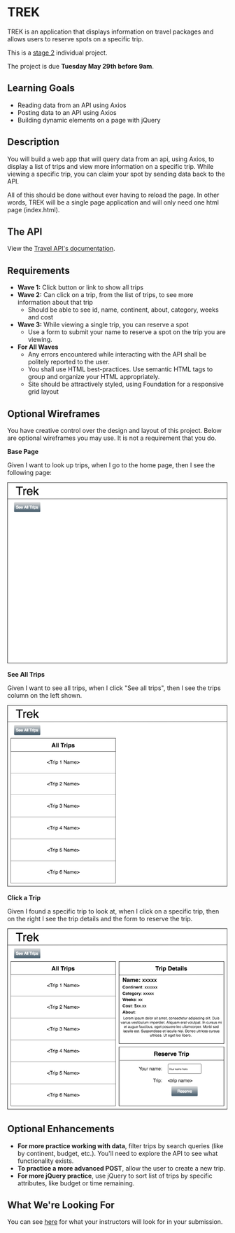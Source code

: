# TREK

TREK is an application that displays information on travel packages and allows users to reserve spots on a specific trip.

This is a [stage 2](https://github.com/Ada-Developers-Academy/pedagogy/blob/master/rule-of-three.md) individual project.

The project is due **Tuesday May 29th before 9am**. 

## Learning Goals

- Reading data from an API using Axios
- Posting data to an API using Axios
- Building dynamic elements on a page with jQuery

## Description

You will build a web app that will query data from an api, using Axios, to display a list of trips and view more information on a specific trip. While viewing a specific trip, you can claim your spot by sending data back to the API.

All of this should be done without ever having to reload the page. In other words, TREK will be a single page application and will only need one html page (index.html).

## The API

View the [Travel API's documentation](https://github.com/AdaGold/trip_api).

## Requirements
- **Wave 1:** Click button or link to show all trips
- **Wave 2:** Can click on a trip, from the list of trips, to see more information about that trip
  - Should be able to see id, name, continent, about, category, weeks and cost
- **Wave 3:** While viewing a single trip, you can reserve a spot
  - Use a form to submit your name to reserve a spot on the trip you are viewing.
- **For All Waves**
  - Any errors encountered while interacting with the API shall be politely reported to the user.
  - You shall use HTML best-practices. Use semantic HTML tags to group and organize your HTML appropriately.
  - Site should be attractively styled, using Foundation for a responsive grid layout

## Optional Wireframes
You have creative control over the design and layout of this project. Below are optional wireframes you may use. It is not a requirement that you do.

**Base Page**

Given I want to look up trips, when I go to the home page, then I see the following page:

![base page](wireframes/base-page.png)

**See All Trips**

Given I want to see all trips, when I click "See all trips", then I see the trips column on the left shown.

![see all trips](wireframes/see-all-trips.png)

**Click a Trip**

Given I found a specific trip to look at, when I click on a specific trip, then on the right I see the trip details and the form to reserve the trip.

![click a trip](wireframes/click-a-trip.png)


<!-- https://www.draw.io/#G1n5hDq4YfmeGtHQ9U0Cx0aZWyeUqNxq9B -->

## Optional Enhancements

- **For more practice working with data**, filter trips by search queries (like by continent, budget, etc.). You'll need to explore the API to see what functionality exists.
- **To practice a more advanced POST**, allow the user to create a new trip.
- **For more jQuery practice**, use jQuery to sort list of trips by specific attributes, like budget or time remaining.

## What We're Looking For
You can see [here](./feedback.md) for what your instructors will look for in your submission.
